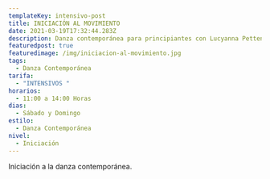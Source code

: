 ```yaml
---
templateKey: intensivo-post
title: INICIACIÓN AL MOVIMIENTO
date: 2021-03-19T17:32:44.283Z
description: Danza contemporánea para principiantes con Lucyanna Pettengill
featuredpost: true
featuredimage: /img/iniciacion-al-movimiento.jpg
tags:
  - Danza Contemporánea
tarifa:
  - "INTENSIVOS "
horarios:
  - 11:00 a 14:00 Horas
dias:
  - Sábado y Domingo
estilo:
  - Danza Contemporánea
nivel:
  - Iniciación
---
```

Iniciación a la danza contemporánea.